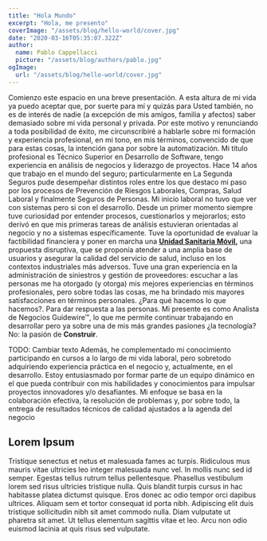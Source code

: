 ```yaml
---
title: "Hola Mundo"
excerpt: "Hola, me presento"
coverImage: "/assets/blog/hello-world/cover.jpg"
date: "2020-03-16T05:35:07.322Z"
author:
  name: Pablo Cappellacci
  picture: "/assets/blog/authors/pablo.jpg"
ogImage:
  url: "/assets/blog/hello-world/cover.jpg"
---
```


Comienzo este espacio en una breve presentación. 
A esta altura de mi vida ya puedo aceptar que, por suerte para mí y quizás para Usted también, no es de interés de nadie (a excepción de mis amigos, familia y afectos) saber demasiado sobre mi vida personal y privada. Por este motivo y renunciando a toda posibilidad de éxito, me circunscribiré a hablarle sobre mi formación y experiencia profesional, en mi tono, en mis términos, convencido de que para estas cosas, la intención gana por sobre la automatización.
Mi título profesional es Técnico Superior en Desarrollo de Software, tengo experiencia en análisis de negocios y liderazgo de proyectos.
Hace 14 años que trabajo en el mundo del seguro; particularmente en La Segunda Seguros pude desempeñar distintos roles entre los que destaco mi paso por los procesos de Prevención de Riesgos Laborales, Compras, Salud Laboral y finalmente Seguros de Personas.
Mi inicio laboral no tuvo que ver con sistemas pero si con el desarrollo. Desde un primer momento siempre tuve curiosidad por entender procesos, cuestionarlos y mejorarlos; esto derivó en que mis primeras tareas de análisis estuvieran orientadas al negocio y no a sistemas específicamente.
Tuve la oportunidad de evaluar la factibilidad financiera y poner en marcha una **<u>[Unidad Sanitaria Móvil](https://www.google.com),</u>** una propuesta disruptiva, que se proponía atender a una amplia base de usuarios y asegurar la calidad del servicio de salud, incluso en los contextos industriales más adversos. 
Tuve una gran experiencia en la administración de siniestros y gestión de proveedores: escuchar a las personas me ha otorgado (y otorga) mis mejores experiencias en términos profesionales, pero sobre todas las cosas, me ha brindado mis mayores satisfacciones en términos personales. ¿Para qué hacemos lo que hacemos?. Para dar respuesta a las personas.
Mi presente es como Analista de Negocios Guidewire™, lo que me permite continuar trabajando en desarrollar pero ya sobre una de mis más grandes pasiones ¿la tecnología? No: la pasión de **Construir**.

TODO: Cambiar texto
Además, he complementado mi conocimiento participando en cursos a lo largo de mi vida laboral, pero sobretodo adquiriendo experiencia práctica en el negocio y, actualmente, en el desarrollo.
Estoy entusiasmado por formar parte de un equipo dinámico en el que pueda contribuir con mis habilidades y conocimientos para impulsar proyectos innovadores y/o desafiantes. Mi enfoque se basa en la colaboración efectiva, la resolución de problemas y, por sobre todo, la entrega de resultados técnicos de calidad ajustados a la agenda del negocio

## Lorem Ipsum

Tristique senectus et netus et malesuada fames ac turpis. Ridiculous mus mauris vitae ultricies leo integer malesuada nunc vel. In mollis nunc sed id semper. Egestas tellus rutrum tellus pellentesque. Phasellus vestibulum lorem sed risus ultricies tristique nulla. Quis blandit turpis cursus in hac habitasse platea dictumst quisque. Eros donec ac odio tempor orci dapibus ultrices. Aliquam sem et tortor consequat id porta nibh. Adipiscing elit duis tristique sollicitudin nibh sit amet commodo nulla. Diam vulputate ut pharetra sit amet. Ut tellus elementum sagittis vitae et leo. Arcu non odio euismod lacinia at quis risus sed vulputate.
